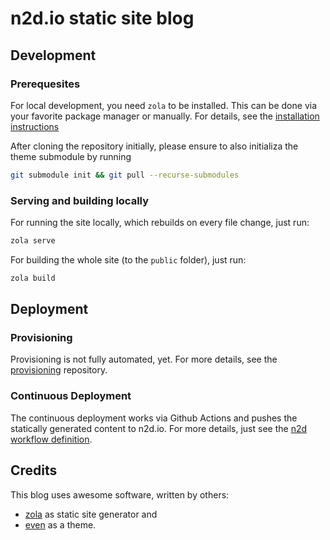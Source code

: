 # n2d.io static site blog

## Development
### Prerequesites
For local development, you need `zola` to be installed. This can be done via your favorite package manager or manually. For details, see the [installation instructions][0]

[0]: https://www.getzola.org/documentation/getting-started/installation/

After cloning the repository initially, please ensure to also initializa the theme submodule by running

```bash
git submodule init && git pull --recurse-submodules
```

### Serving and building locally
For running the site locally, which rebuilds on every file change, just run:

```bash
zola serve
```

For building the whole site (to the `public` folder), just run:

```bash
zola build
```

## Deployment
### Provisioning
Provisioning is not fully automated, yet. For more details, see the [provisioning][1] repository.

### Continuous Deployment
The continuous deployment works via Github Actions and pushes the statically generated content to n2d.io. For more details, just see the [n2d workflow definition][2].


## Credits
This blog uses awesome software, written by others: 
- [zola][3] as static site generator and
- [even][4] as a theme.

[1]: https://github.com/n2dio/provision
[2]: https://github.com/n2dio/blog/blob/main/.github/workflows/main.yml
[3]: https://www.getzola.org/
[4]: https://www.getzola.org/themes/even/

